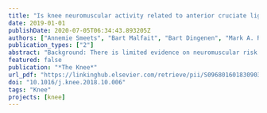 ```yaml
---
title: "Is knee neuromuscular activity related to anterior cruciate ligament injury risk? A pilot study"
date: 2019-01-01
publishDate: 2020-07-05T06:34:43.893205Z
authors: ["Annemie Smeets", "Bart Malfait", "Bart Dingenen", "Mark A. Robinson", "Jos Vanrenterghem", "Koen Peers", "Stefaan Nijs", "Styn Vereecken", "Filip Staes", "Sabine Verschueren"]
publication_types: ["2"]
abstract: "Background: There is limited evidence on neuromuscular risk factors for anterior cruciate ligament (ACL) injuries, with most work mainly focusing on hamstrings and quadriceps muscle strength. This prospective pilot study explored if neuromuscular activation patterns of the quadriceps and hamstrings during a drop vertical jump inﬂuence ACL injury risk. Methods: Forty-six female athletes performed a drop vertical jump at baseline. Injuries were monitored throughout a one-year follow-up. Neuromuscular activation patterns of the vastus medialis, vastus lateralis, hamstrings medialis and hamstrings lateralis, and selected landing kinematic and kinetic proﬁles (knee ﬂexion, knee abduction and hip ﬂexion angles, and knee abduction moments), were compared between athletes who sustained a non-contact ACL injury and those who remained injury free. Electromyogram vector ﬁelds were created to represent neuromuscular activation patterns of muscle pairs around the knee joint rather than only considering individual muscle activations, and compared using Statistical Parametric Mapping. Results: Four athletes sustained an ACL injury. Signiﬁcantly greater hamstrings medials, hamstrings lateralis, vastus lateralis, hamstrings lateralis and hamstrings lateralis, vastus medialis activations, mainly due to greater hamstrings lateralis activation, were found in the injured group around peak loading and just before take-off (P b 0.001). No group differences were found in knee ﬂexion, knee abduction and hip ﬂexion angles, or knee abduction moments. Conclusions: This pilot study revealed initial evidence that athletes already showed altered neuromuscular activation patterns prior to sustaining an ACL injury, namely increased lateral and posterior muscle activations."
featured: false
publication: "*The Knee*"
url_pdf: "https://linkinghub.elsevier.com/retrieve/pii/S0968016018309037"
doi: "10.1016/j.knee.2018.10.006"
tags: "Knee"
projects: [knee]
---
```

